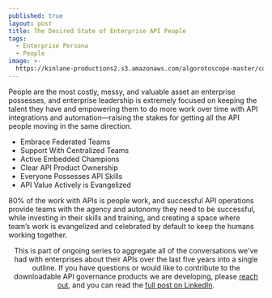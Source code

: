 ```yaml
---
published: true
layout: post
title: The Desired State of Enterprise API People
tags:
  - Enterprise Persona
  - People
image: >-
  https://kinlane-productions2.s3.amazonaws.com/algorotoscope-master/copper-circuit-japanese-carrying-over-bridge.jpeg
---
```

People are the most costly, messy, and valuable asset an enterprise possesses, and enterprise leadership is extremely focused on keeping the talent they have and empowering them to do more work over time with API integrations and automation—raising the stakes for getting all the API people moving in the same direction.

  - Embrace Federated Teams
  - Support With Centralized Teams
  - Active Embedded Champions
  - Clear API Product Ownership
  - Everyone Possesses API Skills
  - API Value Actively is Evangelized

80% of the work with APIs is people work, and successful API operations provide teams with the agency and autonomy they need to be successful, while investing in their skills and training, and creating a space where team’s work is evangelized and celebrated by default to keep the humans working together.

<div class="alert alert-danger" role="alert" style="text-align: center;">
This is part of ongoing series to aggregate all of the conversations we've had with enterprises about their APIs over the last five years into a single outline. If you have questions or would like to contribute to the downloadable API governance products we are developing, please <a href="https://apievangelist.com/contact">reach out</a>, and you can read the <a href="https://www.linkedin.com/pulse/who-api-evangelist-speaks-being-change-agent-within-enterprise-lane-lmuse">full post on LinkedIn</a>.
</div>


